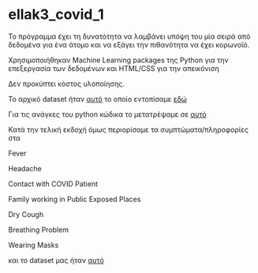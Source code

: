 # ellak3_covid_1

Το πρόγραμμα έχει τη δυνατότητα να λαμβάνει υπόψη του μία σειρά από δεδομένα για ένα άτομο και να εξάγει την πιθανότητα να έχει κορωνοϊό.

Χρησιμοποιήθηκαν Machine Learning packages της Python για την επεξεργασία των δεδομένων και HTML/CSS για την απεικόνιση

Δεν προκύπτει κόστος υλοποίησης.

Το αρχικό dataset ήταν [αυτό](https://github.com/ezeakis/ellak3_covid_python_html/blob/main/Covid%20Dataset.csv) το οποίο εντοπίσαμε [εδώ](https://www.kaggle.com/hemanthhari/symptoms-and-covid-presence)

Για τις ανάγκες του python κώδικα το μετατρέψαμε σε [αυτό](https://github.com/ezeakis/ellak3_covid_python_html/blob/main/Covid-Dataset-with-numbers.csv)

Κατά την τελική εκδοχή όμως περιορίσαμε τα συμπτώματα/πληροφορίες στα

Fever

Headache

Contact with COVID Patient

Family working in Public Exposed Places

Dry Cough

Breathing Problem

Wearing Masks 

και το dataset μας ήταν [αυτό](https://github.com/ezeakis/ellak3_covid_python_html/blob/main/Covid-Dataset-with-numbers-and-restricted-columns.csv)
